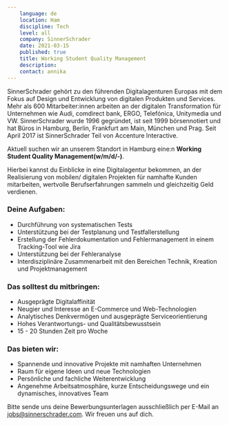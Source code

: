 ```yaml
---
    language: de
    location: Ham
    discipline: Tech
    level: all
    company: SinnerSchrader
    date: 2021-03-15
    published: true
    title: Working Student Quality Management 
    description: 
    contact: annika
---
```


SinnerSchrader gehört zu den führenden Digitalagenturen Europas mit dem Fokus auf Design und Entwicklung von digitalen Produkten und Services. Mehr als 600 Mitarbeiter:innen arbeiten an der digitalen Transformation für Unternehmen wie Audi, comdirect bank, ERGO, Telefónica, Unitymedia und VW. SinnerSchrader wurde 1996 gegründet, ist seit 1999 börsennotiert und hat Büros in Hamburg, Berlin, Frankfurt am Main, München und Prag. Seit April 2017 ist SinnerSchrader Teil von Accenture Interactive.

Aktuell suchen wir an unserem Standort in Hamburg eine:n **Working Student Quality Management(w/m/d/-)**.

Hierbei kannst du Einblicke in eine Digitalagentur bekommen, an der Realisierung von mobilen/ digitalen Projekten für namhafte Kunden mitarbeiten, wertvolle Berufserfahrungen sammeln und gleichzeitig Geld verdienen.

### Deine Aufgaben:

- Durchführung von systematischen Tests
- Unterstützung bei der Testplanung und Testfallerstellung
- Erstellung der Fehlerdokumentation und Fehlermanagement in einem Tracking-Tool wie Jira
- Unterstützung bei der Fehleranalyse
- Interdisziplinäre Zusammenarbeit mit den Bereichen Technik, Kreation und Projektmanagement

### Das solltest du mitbringen:

- Ausgeprägte Digitalaffinität
- Neugier und Interesse an E-Commerce und Web-Technologien
- Analytisches Denkvermögen und ausgeprägte Serviceorientierung
- Hohes Verantwortungs- und Qualitätsbewusstsein
- 15 - 20 Stunden Zeit pro Woche

### Das bieten wir:

- Spannende und innovative Projekte mit namhaften Unternehmen
- Raum für eigene Ideen und neue Technologien
- Persönliche und fachliche Weiterentwicklung
- Angenehme Arbeitsatmosphäre, kurze Entscheidungswege und ein dynamisches, innovatives Team

Bitte sende uns deine Bewerbungsunterlagen ausschließlich per E-Mail an <jobs@sinnerschrader.com>. Wir freuen uns auf dich.
